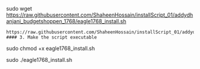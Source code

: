 sudo wget https://raw.githubusercontent.com/ShaheenHossain/installScript_01/addydhanjani_budgetshoppen_1768/eagle1768_install.sh
```
https://raw.githubusercontent.com/ShaheenHossain/installScript_01/addydhanjani_budgetshoppen_1768/eagle1768_install.sh
#### 3. Make the script executable
```
sudo chmod +x eagle1768_install.sh

sudo ./eagle1768_install.sh

